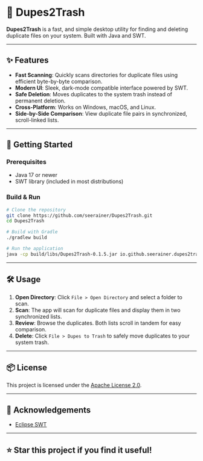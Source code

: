 # 🚮 Dupes2Trash

**Dupes2Trash** is a fast, and simple desktop utility for finding and deleting duplicate files on your system. Built with Java and SWT.

---

## ✨ Features

- **Fast Scanning**: Quickly scans directories for duplicate files using efficient byte-by-byte comparison.
- **Modern UI**: Sleek, dark-mode compatible interface powered by SWT.
- **Safe Deletion**: Moves duplicates to the system trash instead of permanent deletion.
- **Cross-Platform**: Works on Windows, macOS, and Linux.
- **Side-by-Side Comparison**: View duplicate file pairs in synchronized, scroll-linked lists.

---

## 🚀 Getting Started

### Prerequisites
- Java 17 or newer
- SWT library (included in most distributions)

### Build & Run

~~~ sh
# Clone the repository
git clone https://github.com/seerainer/Dupes2Trash.git
cd Dupes2Trash

# Build with Gradle
./gradlew build

# Run the application
java -cp build/libs/Dupes2Trash-0.1.5.jar io.github.seerainer.dupes2trash.Dupes2Trash
~~~

---

## 🛠️ Usage

1. **Open Directory**: Click `File > Open Directory` and select a folder to scan.
2. **Scan**: The app will scan for duplicate files and display them in two synchronized lists.
3. **Review**: Browse the duplicates. Both lists scroll in tandem for easy comparison.
4. **Delete**: Click `File > Dupes to Trash` to safely move duplicates to your system trash.

---

## 📦 License

This project is licensed under the [Apache License 2.0](LICENSE).

---

## 🙏 Acknowledgements
- [Eclipse SWT](https://www.eclipse.org/swt/)

---

## ⭐ Star this project if you find it useful!